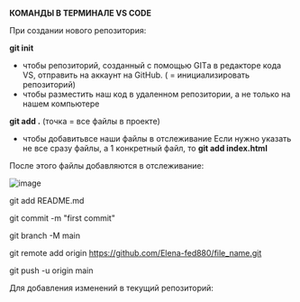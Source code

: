 **КОМАНДЫ В ТЕРМИНАЛЕ VS CODE**

При создании нового репозитория:

**git init**
- чтобы репозиторий, созданный с помощью GITа в редакторе кода VS, отправить на аккаунт на GitHub. ( = инициализировать репозиторий)
- чтобы разместить наш код в удаленном репозитории, а не только на нашем компьютере


**git add .**  (точка = все файлы в проекте)
- чтобы добавитьвсе наши файлы в отслеживание
Если нужно указать не все сразу файлы, а 1 конкретный файл, то **git add index.html**

После этого файлы добавляются в отслеживание:

![image](https://github.com/user-attachments/assets/21309668-e21c-4b93-9f22-534b7b842ba2)



git add README.md

git commit -m "first commit"

git branch -M main

git remote add origin https://github.com/Elena-fed880/file_name.git

git push -u origin main


Для добавления изменений в текущий репозиторий: 
